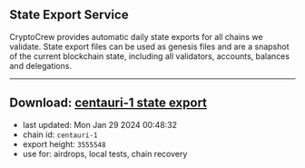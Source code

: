 ## State Export Service
CryptoCrew provides automatic daily state exports for all chains we validate. State export files can be used as genesis files and are a snapshot of the current blockchain state, including all validators, accounts, balances and delegations.

---
**Download: [centauri-1 state export](https://dl.ccvalidators.com/SERVICE/composable/centauri-1_export_3555548.json)**
---

- last updated: Mon Jan 29 2024 00:48:32
- chain id: `centauri-1`
- export height: `3555548`
- use for: airdrops, local tests, chain recovery
